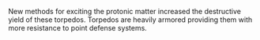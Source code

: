 New methods for exciting the protonic matter increased the destructive yield of these torpedos. Torpedos are heavily armored providing them with more resistance to point defense systems.